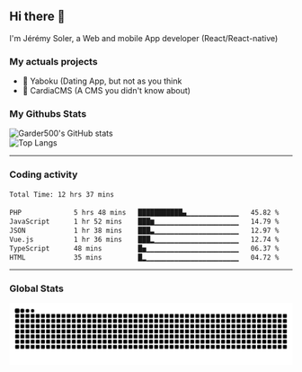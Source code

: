 ## Hi there 👋

I'm Jérémy Soler, a Web and mobile App developer (React/React-native)


### My actuals projects 
- 🔭 Yaboku (Dating App, but not as you think
- 🌱 CardiaCMS (A CMS you didn't know about)

### My Githubs Stats

<!--- ![Garder 500 stats](https://github-readme-stats.vercel.app/api?username=garder500&show_icons=true&theme=Gradient) -->
![Garder500's GitHub stats](https://github-readme-stats.vercel.app/api?username=garder500&show_icons=true&theme=material-palenight&include_all_commits=true&custom_title=My%20Github%20Stats)
<br/>
![Top Langs](https://github-readme-stats.vercel.app/api/top-langs/?username=garder500&theme=material-palenight&layout=compact)

---
### Coding activity

<!--START_SECTION:waka-->

```text
Total Time: 12 hrs 37 mins

PHP             5 hrs 48 mins   ███████████▄▁▁▁▁▁▁▁▁▁▁▁▁▁   45.82 %
JavaScript      1 hr 52 mins    ███▆▁▁▁▁▁▁▁▁▁▁▁▁▁▁▁▁▁▁▁▁▁   14.79 %
JSON            1 hr 38 mins    ███▃▁▁▁▁▁▁▁▁▁▁▁▁▁▁▁▁▁▁▁▁▁   12.97 %
Vue.js          1 hr 36 mins    ███▂▁▁▁▁▁▁▁▁▁▁▁▁▁▁▁▁▁▁▁▁▁   12.74 %
TypeScript      48 mins         █▅▁▁▁▁▁▁▁▁▁▁▁▁▁▁▁▁▁▁▁▁▁▁▁   06.37 %
HTML            35 mins         █▂▁▁▁▁▁▁▁▁▁▁▁▁▁▁▁▁▁▁▁▁▁▁▁   04.72 %
```

<!--END_SECTION:waka-->

---

### Global Stats 

![Snake.svg](https://github.com/garder500/garder500/blob/output/github-contribution-grid-snake.svg)
